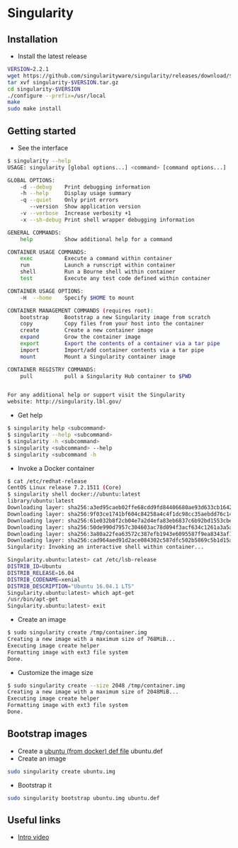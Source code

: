 # Singularity

Installation
-------------
* Install the latest release
```bash
VERSION=2.2.1
wget https://github.com/singularityware/singularity/releases/download/$VERSION/singularity-$VERSION.tar.gz
tar xvf singularity-$VERSION.tar.gz
cd singularity-$VERSION
./configure --prefix=/usr/local
make
sudo make install

```
Getting started
----------------
* See the interface
```bash
$ singularity --help
USAGE: singularity [global options...] <command> [command options...] ...

GLOBAL OPTIONS:
    -d --debug    Print debugging information
    -h --help     Display usage summary
    -q --quiet    Only print errors
       --version  Show application version
    -v --verbose  Increase verbosity +1
    -x --sh-debug Print shell wrapper debugging information

GENERAL COMMANDS:
    help          Show additional help for a command

CONTAINER USAGE COMMANDS:
    exec          Execute a command within container
    run           Launch a runscript within container
    shell         Run a Bourne shell within container
    test          Execute any test code defined within container

CONTAINER USAGE OPTIONS:
    -H  --home    Specify $HOME to mount 

CONTAINER MANAGEMENT COMMANDS (requires root):
    bootstrap     Bootstrap a new Singularity image from scratch
    copy          Copy files from your host into the container
    create        Create a new container image
    expand        Grow the container image
    export        Export the contents of a container via a tar pipe
    import        Import/add container contents via a tar pipe
    mount         Mount a Singularity container image

CONTAINER REGISTRY COMMANDS:
    pull          pull a Singularity Hub container to $PWD


For any additional help or support visit the Singularity
website: http://singularity.lbl.gov/
```
* Get help
```bash
$ singularity help <subcommand>
$ singularity --help <subcommand>
$ singularity -h <subcommand>
$ singularity <subcommand> --help
$ singularity <subcommand -h
```
* Invoke a Docker container
```bash
$ cat /etc/redhat-release 
CentOS Linux release 7.2.1511 (Core) 
$ singularity shell docker://ubuntu:latest
library/ubuntu:latest
Downloading layer: sha256:a3ed95caeb02ffe68cdd9fd84406680ae93d633cb16422d00e8a7c22955b46d4
Downloading layer: sha256:9f03ce1741bf604c84258a4c4f1dc98cc35aebdd76c14ed4ffeb6bc3584c1f9b
Downloading layer: sha256:61e032b8f2cb04e7a2d4efa83eb6837c6b92bd1553cbe46cffa76121091d8301
Downloading layer: sha256:50de990d7957c304603ac78d094f3acf634c1261a3a5a89229fa81d18cdb7945
Downloading layer: sha256:3a80a22fea63572c387efb1943e6095587f9ea8343af129934d4c81e593374a4
Downloading layer: sha256:cad964aed91d2ace084302c587dfc502b5869c5b1d15a1f0e458a45e3cadfaa6
Singularity: Invoking an interactive shell within container...

Singularity.ubuntu:latest> cat /etc/lsb-release
DISTRIB_ID=Ubuntu
DISTRIB_RELEASE=16.04
DISTRIB_CODENAME=xenial
DISTRIB_DESCRIPTION="Ubuntu 16.04.1 LTS"
Singularity.ubuntu:latest> which apt-get
/usr/bin/apt-get
Singularity.ubuntu:latest> exit
```
* Create an image
```bash
$ sudo singularity create /tmp/container.img
Creating a new image with a maximum size of 768MiB...
Executing image create helper
Formatting image with ext3 file system
Done.
```
* Customize the image size
```bash
$ sudo singularity create --size 2048 /tmp/container.img
Creating a new image with a maximum size of 2048MiB...
Executing image create helper
Formatting image with ext3 file system
Done.
```
Bootstrap images
------------------
* Create a [ubuntu (from docker) def file](https://github.com/singularityware/singularity/blob/master/examples/docker.def) ubuntu.def
* Create an image
```bash
sudo singularity create ubuntu.img
```
* Bootstrap it
```bash
sudo singularity bootstrap ubuntu.img ubuntu.def
```
Useful links
-------------
* [Intro video](http://singularity.lbl.gov/2015-singularity-intro-video)
